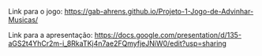 Link para o jogo: https://gab-ahrens.github.io/Projeto-1-Jogo-de-Advinhar-Musicas/

Link para a apresentação: https://docs.google.com/presentation/d/135-aGS2t4YhCr2m-i_8RkaTKj4n7ae2FQmyfjeJNiW0/edit?usp=sharing